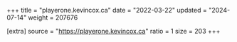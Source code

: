 +++
title = "playerone.kevincox.ca"
date = "2022-03-22"
updated = "2024-07-14"
weight = 207676

[extra]
source = "https://playerone.kevincox.ca"
ratio = 1
size = 203
+++
